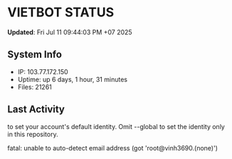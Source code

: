 # VIETBOT STATUS
**Updated**: Fri Jul 11 09:44:03 PM +07 2025

## System Info
- IP: 103.77.172.150
- Uptime: up 6 days, 1 hour, 31 minutes
- Files: 21261

## Last Activity

to set your account's default identity.
Omit --global to set the identity only in this repository.

fatal: unable to auto-detect email address (got 'root@vinh3690.(none)')
